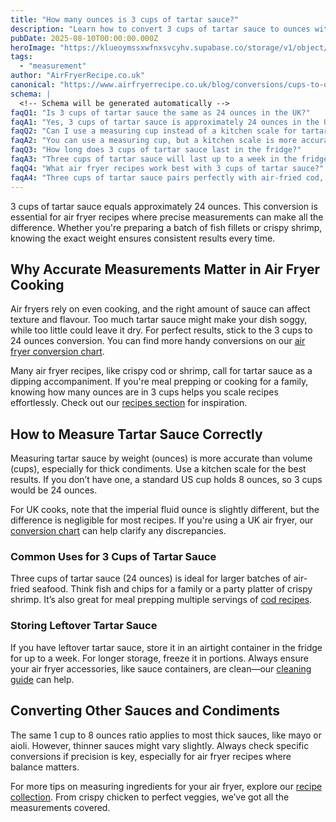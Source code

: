 ```yaml
---
title: "How many ounces is 3 cups of tartar sauce?"
description: "Learn how to convert 3 cups of tartar sauce to ounces with our simple guide. Perfect for air fryer recipes and precise measurements."
pubDate: 2025-08-10T00:00:00.000Z
heroImage: "https://klueoymssxwfnxsvcyhv.supabase.co/storage/v1/object/public/Shmucket/how-many-ounces-is-3-cups-of-tartar-sauce.webp"
tags:
  - "measurement"
author: "AirFryerRecipe.co.uk"
canonical: "https://www.airfryerrecipe.co.uk/blog/conversions/cups-to-ounces/how-many-ounces-is-3-cups-of-tartar-sauce"
schema: |
  <!-- Schema will be generated automatically -->
faqQ1: "Is 3 cups of tartar sauce the same as 24 ounces in the UK?"
faqA1: "Yes, 3 cups of tartar sauce is approximately 24 ounces in the UK. While the imperial fluid ounce is slightly different from the US fluid ounce, the difference is minimal for most cooking purposes, especially in air fryer recipes."
faqQ2: "Can I use a measuring cup instead of a kitchen scale for tartar sauce?"
faqA2: "You can use a measuring cup, but a kitchen scale is more accurate for thick sauces like tartar sauce. If using cups, fill them level to the top for the best results. For air fryer recipes, precision helps avoid soggy or dry outcomes."
faqQ3: "How long does 3 cups of tartar sauce last in the fridge?"
faqA3: "Three cups of tartar sauce will last up to a week in the fridge if stored in an airtight container. For longer storage, consider freezing it in smaller portions. Always check for freshness before using it in your air fryer dishes."
faqQ4: "What air fryer recipes work best with 3 cups of tartar sauce?"
faqA4: "Three cups of tartar sauce pairs perfectly with air-fried cod, shrimp, or fish and chips. It’s ideal for family-sized portions or meal prepping. Explore our <a href=https://www.airfryerrecipe.co.uk/recipe-category/seafood>seafood recipes</a> for more ideas."
---
```

<p>3 cups of tartar sauce equals approximately 24 ounces. This conversion is essential for air fryer recipes where precise measurements can make all the difference. Whether you're preparing a batch of fish fillets or crispy shrimp, knowing the exact weight ensures consistent results every time.</p>

<h2>Why Accurate Measurements Matter in Air Fryer Cooking</h2>
<p>Air fryers rely on even cooking, and the right amount of sauce can affect texture and flavour. Too much tartar sauce might make your dish soggy, while too little could leave it dry. For perfect results, stick to the 3 cups to 24 ounces conversion. You can find more handy conversions on our <a href=https://www.airfryerrecipe.co.uk/air-fryer-conversion-chart>air fryer conversion chart</a>.</p>
<p>Many air fryer recipes, like crispy cod or shrimp, call for tartar sauce as a dipping accompaniment. If you're meal prepping or cooking for a family, knowing how many ounces are in 3 cups helps you scale recipes effortlessly. Check out our <a href=https://www.airfryerrecipe.co.uk/recipes>recipes section</a> for inspiration.</p>

<h2>How to Measure Tartar Sauce Correctly</h2>
<p>Measuring tartar sauce by weight (ounces) is more accurate than volume (cups), especially for thick condiments. Use a kitchen scale for the best results. If you don’t have one, a standard US cup holds 8 ounces, so 3 cups would be 24 ounces.</p>
<p>For UK cooks, note that the imperial fluid ounce is slightly different, but the difference is negligible for most recipes. If you're using a UK air fryer, our <a href=https://www.airfryerrecipe.co.uk/air-fryer-conversion-chart>conversion chart</a> can help clarify any discrepancies.</p>

<h3>Common Uses for 3 Cups of Tartar Sauce</h3>
<p>Three cups of tartar sauce (24 ounces) is ideal for larger batches of air-fried seafood. Think fish and chips for a family or a party platter of crispy shrimp. It’s also great for meal prepping multiple servings of <a href=https://www.airfryerrecipe.co.uk/recipe-category/cod>cod recipes</a>.</p>

<h3>Storing Leftover Tartar Sauce</h3>
<p>If you have leftover tartar sauce, store it in an airtight container in the fridge for up to a week. For longer storage, freeze it in portions. Always ensure your air fryer accessories, like sauce containers, are clean—our <a href=https://www.airfryerrecipe.co.uk/air-fryer-cleaner>cleaning guide</a> can help.</p>

<h2>Converting Other Sauces and Condiments</h2>
<p>The same 1 cup to 8 ounces ratio applies to most thick sauces, like mayo or aioli. However, thinner sauces might vary slightly. Always check specific conversions if precision is key, especially for air fryer recipes where balance matters.</p>
<p>For more tips on measuring ingredients for your air fryer, explore our <a href=https://www.airfryerrecipe.co.uk/recipes>recipe collection</a>. From crispy chicken to perfect veggies, we’ve got all the measurements covered.</p>
